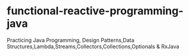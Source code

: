 # functional-reactive-programming-java
Practicing Java Programming, Design Patterns,Data Structures,Lambda,Streams,Collectors,Collections,Optionals &amp; RxJava
